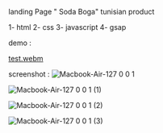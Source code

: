 
landing Page " Soda Boga" tunisian product

1- html 
2- css 
3- javascript
4- gsap

demo :


[test.webm](https://github.com/user-attachments/assets/925aa715-a9e1-4c9b-b8d7-57f0a9beb28b)



screenshot :
![Macbook-Air-127 0 0 1](https://github.com/user-attachments/assets/4f152b63-9a54-44e1-af8c-a7c56e5e8024)

![Macbook-Air-127 0 0 1 (1)](https://github.com/user-attachments/assets/e32b0f4f-298a-41e2-9edf-2332ea6ef7af)

![Macbook-Air-127 0 0 1 (2)](https://github.com/user-attachments/assets/87e93091-88ba-4c5f-96dc-fc87c12cc8f0)

![Macbook-Air-127 0 0 1 (3)](https://github.com/user-attachments/assets/fd1abb90-87c9-4067-8b61-3ad7a9b527f2)
